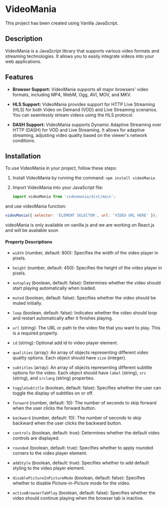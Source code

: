 # VideoMania

This project has been created using Vanilla JavaScript.

## Description

VideoMania is a JavaScript library that supports various video formats and streaming technologies. It allows you to easily integrate videos into your web applications.

## Features

- **Browser Support:** VideoMania supports all major browsers' video formats, including MP4, WebM, Ogg, AVI, MOV, and MKV.

- **HLS Support:** VideoMania provides support for HTTP Live Streaming (HLS) for both Video on Demand (VOD) and Live Streaming scenarios. You can seamlessly stream videos using the HLS protocol.

- **DASH Support:** VideoMania supports Dynamic Adaptive Streaming over HTTP (DASH) for VOD and Live Streaming. It allows for adaptive streaming, adjusting video quality based on the viewer's network conditions.

## Installation

To use VideoMania in your project, follow these steps:

1. Install VideoMania by running the command: `npm install videoMania`

2. Import VideoMania into your JavaScript file:

   ```javascript
   import videoMania from 'videomania/dist/main';
   ````

and use videoMania function:
   ````javascript
   videoMania({ selector: 'ELEMENT SELECTOR', url: 'VIDEO URL HERE' });
   ````

videoMania is only available on vanilla js and we are working on React.js and will be available soon

#### Property Descriptions

- `width` (number, default: 800): Specifies the width of the video player in pixels.

- `height` (number, default: 450): Specifies the height of the video player in pixels.

- `autoplay` (boolean, default: false): Determines whether the video should start playing automatically when loaded.

- `muted` (boolean, default: false): Specifies whether the video should be muted initially.

- `loop` (boolean, default: false): Indicates whether the video should loop and restart automatically after it finishes playing.

- `url` (string): The URL or path to the video file that you want to play. This is a required property.

- `id` (string): Optional add id to video player element.

- `qualities` (array): An array of objects representing different video quality options. Each object should have `size` (integer).

- `subtitles` (array): An array of objects representing different subtitle options for the video. Each object should have `label` (string), `src` (string), and `srclang` (string) properties.

- `toggleSubtitle` (boolean, default: false): Specifies whether the user can toggle the display of subtitles on or off.

- `forward` (number, default: 10): The number of seconds to skip forward when the user clicks the forward button.

- `backward` (number, default: 10): The number of seconds to skip backward when the user clicks the backward button.

- `controls` (boolean, default: true): Determines whether the default video controls are displayed.

- `rounded` (boolean, default: true): Specifies whether to apply rounded corners to the video player element.

- `addStyle` (boolean, default: true): Specifies whether to add default styling to the video player element.

- `disablePictureInPictureMode` (boolean, default: false): Specifies whether to disable Picture-in-Picture mode for the video.

- `activeBrowserTabPlay` (boolean, default: false): Specifies whether the video should continue playing when the browser tab is inactive.